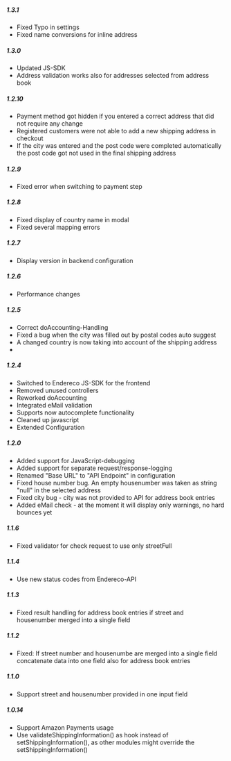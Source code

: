 ##### 1.3.1

- Fixed Typo in settings
- Fixed name conversions for inline address

##### 1.3.0

- Updated JS-SDK
- Address validation works also for addresses selected from address book

##### 1.2.10

- Payment method got hidden if you entered a correct address that did not require any change
- Registered customers were not able to add a new shipping address in checkout
- If the city was entered and the post code were completed automatically the post code got not used in the final shipping address

##### 1.2.9

- Fixed error when switching to payment step


##### 1.2.8

- Fixed display of country name in modal
- Fixed several mapping errors

##### 1.2.7

- Display version in backend configuration

##### 1.2.6

- Performance changes

##### 1.2.5

- Correct doAccounting-Handling
- Fixed a bug when the city was filled out by postal codes auto suggest
- A changed country is now taking into account of the shipping address
- 

##### 1.2.4

- Switched to Endereco JS-SDK for the frontend
- Removed unused controllers
- Reworked doAccounting
- Integrated eMail validation
- Supports now autocomplete functionality
- Cleaned up javascript
- Extended Configuration

##### 1.2.0

- Added support for JavaScript-debugging
- Added support for separate request/response-logging
- Renamed "Base URL" to "API Endpoint" in configuration
- Fixed house number bug. An empty housenumber was taken as string "null" in the selected address
- Fixed city bug - city was not provided to API for address book entries
- Added eMail check - at the moment it will display only warnings, no hard bounces yet

##### 1.1.6

- Fixed validator for check request to use only streetFull

##### 1.1.4

- Use new status codes from Endereco-API

##### 1.1.3

- Fixed result handling for address book entries if street and housenumber merged into a single field


##### 1.1.2

- Fixed: If street number and housenumbe are merged into a single field concatenate data into one field also for address book entries

##### 1.1.0

- Support street and housenumber provided in one input field

##### 1.0.14
- Support Amazon Payments usage
- Use validateShippingInformation() as hook instead of setShippingInformation(), as other modules might override the setShippingInformation()
